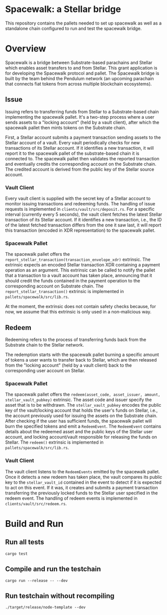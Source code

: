 # Spacewalk: a Stellar bridge

This repository contains the pallets needed to set up spacewalk as well as a standalone chain configured to run and test the spacewalk bridge.

# Overview

Spacewalk is a bridge between Substrate-based parachains and Stellar which enables asset transfers to and from Stellar. This grant application is for developing the Spacewalk protocol and pallet. The Spacewalk bridge is built by the team behind the Pendulum network (an upcoming parachain that connects fiat tokens from across multiple blockchain ecosystems).

## Issue

Issuing refers to transferring funds from Stellar to a Substrate-based chain implementing the spacewalk pallet.
It's a two-step process where a user sends assets to a "locking account" (held by a vault client), after which the spacewalk pallet then mints tokens on the Substrate chain.

First, a Stellar account submits a payment transaction sending assets to the Stellar account of a vault.
Every vault periodically checks for new transactions of its Stellar account. If it identifies a new transaction, it will report it to the spacewalk pallet of the substrate-based chain it is connected to.
The spacewalk pallet then validates the reported transaction and eventually credits the corresponding account on the Substrate chain.
The credited account is derived from the public key of the Stellar source account.

### Vault Client

Every vault client is supplied with the secret key of a Stellar account to monitor issuing transactions and redeeming funds.
The handling of issue requests is implemented in `clients/vault/src/deposit.rs`.
For a specific interval (currently every 5 seconds), the vault client fetches the latest Stellar transaction of its Stellar account.
If it identifies a new transaction, i.e., the ID of the latest fetched transaction differs from the one it saw last, it will report this transaction (encoded in XDR representation) to the spacewalk pallet.

### Spacewalk Pallet

The spacewalk pallet offers the `report_stellar_transaction(transaction_envelope_xdr)` extrinsic.
The extrinsic expects an encoded Stellar transaction XDR containing a payment operation as an argument.
This extrinsic can be called to notify the pallet that a transaction to a vault account has taken place, announcing that it should credit the funds contained in the payment operation to the corresponding account on Substrate chain.
The `report_stellar_transaction()` extrinsic is implemented in `pallets/spacewalk/src/lib.rs`.

At the moment, the extrinsic does not contain safety checks because, for now, we assume that this extrinsic is only used in a non-malicious way.

## Redeem

Redeeming refers to the process of transferring funds back from the Substrate chain to the Stellar network.

The redemption starts with the spacewalk pallet burning a specific amount of tokens a user wants to transfer back to Stellar, which are then released from the "locking account" (held by a vault client) back to the corresponding user account on Stellar.

### Spacewalk Pallet

The spacewalk pallet offers the `redeem(asset_code, asset_issuer, amount, stellar_vault_pubkey)` extrinsic.
The asset code and issuer specify the asset that is to be withdrawn. The `stellar_vault_pubkey` encodes the public key of the vault/locking account that holds the user's funds on Stellar, i.e., the account previously used for issuing the assets on the Substrate chain.
After checking if the user has sufficient funds, the spacewalk pallet will burn the specified tokens and emit a `RedeemEvent`.
The `RedeemEvent` contains details about the redeemed asset and the public keys of the Stellar user account, and locking account/vault responsible for releasing the funds on Stellar.
The `redeem()` extrinsic is implemented in `pallets/spacewalk/src/lib.rs`.

### Vault Client

The vault client listens to the `RedeemEvents` emitted by the spacewalk pallet.
Once it detects a new redeem has taken place, the vault compares its public key to the `stellar_vault_id` contained in the event to detect if it is expected to act on this event.
If it was, it creates and submits a payment transaction transferring the previously locked funds to the Stellar user specified in the redeem event.
The handling of redeem events is implemented in `clients/vault/src/redeem.rs`.

# Build and Run

## Run all tests

```
cargo test
```

## Compile and run the testchain

```
cargo run --release -- --dev
```

## Run testchain without recompiling

```
./target/release/node-template --dev
```

